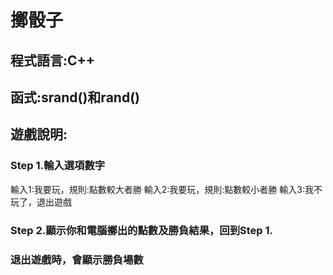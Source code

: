 # 擲骰子
## 程式語言:C++
## 函式:srand()和rand()
## 遊戲說明:
### Step 1.輸入選項數字
  輸入1:我要玩，規則:點數較大者勝
  輸入2:我要玩，規則:點數較小者勝
  輸入3:我不玩了，退出遊戲
### Step 2.顯示你和電腦擲出的點數及勝負結果，回到Step 1. 
### 退出遊戲時，會顯示勝負場數
